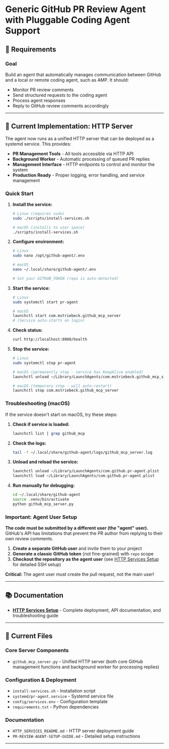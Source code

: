 # Generic GitHub PR Review Agent with Pluggable Coding Agent Support

## 🧾 Requirements

### Goal

Build an agent that automatically manages communication between GitHub and a local or remote coding agent, such as AMP. It should:

* Monitor PR review comments
* Send structured requests to the coding agent
* Process agent responses
* Reply to GitHub review comments accordingly

---

## 🚀 Current Implementation: HTTP Server

The agent now runs as a unified HTTP server that can be deployed as a systemd service. This provides:

* **PR Management Tools** - All tools accessible via HTTP API
* **Background Worker** - Automatic processing of queued PR replies
* **Management Interface** - HTTP endpoints to control and monitor the system
* **Production Ready** - Proper logging, error handling, and service management

### Quick Start

1. **Install the service:**
   ```bash
   # Linux (requires sudo)
   sudo ./scripts/install-services.sh
   
   # macOS (installs to user space)
   ./scripts/install-services.sh
   ```

2. **Configure environment:**
   ```bash
   # Linux
   sudo nano /opt/github-agent/.env
   
   # macOS  
   nano ~/.local/share/github-agent/.env
   
   # Set your GITHUB_TOKEN (repo is auto-detected)
   ```

3. **Start the service:**
   ```bash
   # Linux
   sudo systemctl start pr-agent
   
   # macOS
   launchctl start com.mstriebeck.github_mcp_server
   # (Service auto-starts on login)
   ```

4. **Check status:**
   ```bash
   curl http://localhost:8080/health
   ```

5. **Stop the service:**
   ```bash
   # Linux
   sudo systemctl stop pr-agent
   
   # macOS (permanently stop - service has KeepAlive enabled)
   launchctl unload ~/Library/LaunchAgents/com.mstriebeck.github_mcp_server.plist
   
   # macOS (temporary stop - will auto-restart)
   launchctl stop com.mstriebeck.github_mcp_server
   ```

### Troubleshooting (macOS)

If the service doesn't start on macOS, try these steps:

1. **Check if service is loaded:**
   ```bash
   launchctl list | grep github_mcp
   ```

2. **Check the logs:**
   ```bash
   tail -f ~/.local/share/github-agent/logs/github_mcp_server.log
   ```

3. **Unload and reload the service:**
   ```bash
   launchctl unload ~/Library/LaunchAgents/com.github.pr-agent.plist
   launchctl load ~/Library/LaunchAgents/com.github.pr-agent.plist
   ```

4. **Run manually for debugging:**
   ```bash
   cd ~/.local/share/github-agent
   source .venv/bin/activate
   python github_mcp_server.py
   ```

### Important: Agent User Setup

**The code must be submitted by a different user (the "agent" user).** GitHub's API has limitations that prevent the PR author from replying to their own review comments.

1. **Create a separate GitHub user** and invite them to your project
2. **Generate a classic GitHub token** (not fine-grained) with `repo` scope  
3. **Checkout the repository as the agent user** (see [HTTP Services Setup](HTTP_SERVICES_README.md) for detailed SSH setup)

**Critical:** The agent user must create the pull request, not the main user!

---

## 📚 Documentation

* **[HTTP Services Setup](HTTP_SERVICES_README.md)** - Complete deployment, API documentation, and troubleshooting guide

---

## 📁 Current Files

### Core Server Components
* `github_mcp_server.py` - Unified HTTP server (both core GitHub management functions and background worker for processing replies)

### Configuration & Deployment
* `install-services.sh` - Installation script
* `systemd/pr-agent.service` - Systemd service file
* `config/services.env` - Configuration template
* `requirements.txt` - Python dependencies

### Documentation
* `HTTP_SERVICES_README.md` - HTTP server deployment guide
* `PR-REVIEW-AGENT-SETUP-GUIDE.md` - Detailed setup instructions

---
